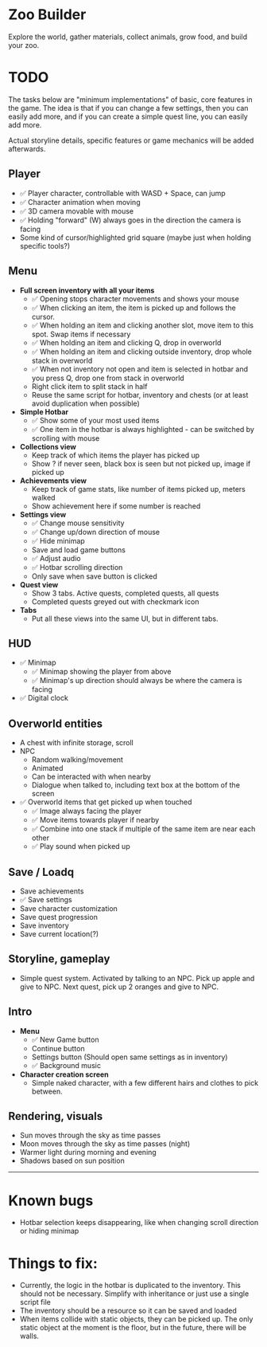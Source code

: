 # Zoo Builder

Explore the world, gather materials, collect animals, grow food, and build your zoo.

# TODO

The tasks below are "minimum implementations" of basic, core features in the game. The idea is that if you can
change a few settings, then you can easily add more, and if you can create a simple quest line, you can easily
add more.

Actual storyline details, specific features or game mechanics will be added afterwards.

## Player

- ✅ Player character, controllable with WASD + Space, can jump
- ✅ Character animation when moving
- ✅ 3D camera movable with mouse
- ✅ Holding "forward" (W) always goes in the direction the camera is facing
- Some kind of cursor/highlighted grid square (maybe just when holding specific tools?)

## Menu
- **Full screen inventory with all your items**
  - ✅ Opening stops character movements and shows your mouse
  - ✅ When clicking an item, the item is picked up and follows the cursor.
  - ✅ When holding an item and clicking another slot, move item to this spot. Swap items if necessary
  - ✅ When holding an item and clicking Q, drop in overworld
  - ✅ When holding an item and clicking outside inventory, drop whole stack in overworld
  - ✅ When not inventory not open and item is selected in hotbar and you press Q, drop one from stack in overworld
  - Right click item to split stack in half
  - Reuse the same script for hotbar, inventory and chests (or at least avoid duplication when possible)
- **Simple Hotbar**
  - ✅ Show some of your most used items
  - ✅ One item in the hotbar is always highlighted - can be switched by scrolling with mouse
- **Collections view**
  - Keep track of which items the player has picked up
  - Show ? if never seen, black box is seen but not picked up, image if picked up
- **Achievements view**
  - Keep track of game stats, like number of items picked up, meters walked
  - Show achievement here if some number is reached
- **Settings view**
  - ✅ Change mouse sensitivity
  - ✅ Change up/down direction of mouse
  - ✅ Hide minimap
  - Save and load game buttons
  - ✅ Adjust audio
  - ✅ Hotbar scrolling direction
  - Only save when save button is clicked
- **Quest view**
  - Show 3 tabs. Active quests, completed quests, all quests
  - Completed quests greyed out with checkmark icon
- **Tabs**
  - Put all these views into the same UI, but in different tabs.

## HUD
  - ✅ Minimap
	- ✅ Minimap showing the player from above
	- ✅ Minimap's up direction should always be where the camera is facing
  - ✅ Digital clock

## Overworld entities
- A chest with infinite storage, scroll
- NPC
  - Random walking/movement
  - Animated
  - Can be interacted with when nearby
  - Dialogue when talked to, including text box at the bottom of the screen
- ✅ Overworld items that get picked up when touched
  - ✅ Image always facing the player
  - ✅ Move items towards player if nearby
  - ✅ Combine into one stack if multiple of the same item are near each other
  - ✅ Play sound when picked up

## Save / Loadq
- Save achievements
- ✅ Save settings
- Save character customization
- Save quest progression
- Save inventory
- Save current location(?)

## Storyline, gameplay
- Simple quest system. Activated by talking to an NPC. Pick up apple and give to NPC. Next quest, pick up 2 oranges and give to NPC.

## Intro
- **Menu**
  - ✅ New Game button
  - Continue button
  - Settings button (Should open same settings as in inventory)
  - ✅ Background music
- **Character creation screen**
  - Simple naked character, with a few different hairs and clothes to pick between.

## Rendering, visuals
- Sun moves through the sky as time passes
- Moon moves through the sky as time passes (night)
- Warmer light during morning and evening
- Shadows based on sun position

---

# Known bugs
- Hotbar selection keeps disappearing, like when changing scroll direction or hiding minimap

# Things to fix:
- Currently, the logic in the hotbar is duplicated to the inventory. This should not be necessary. Simplify with inheritance or just use a single script file
- The inventory should be a resource so it can be saved and loaded
- When items collide with static objects, they can be picked up. The only static object at the moment is the floor, but in the future, there will be walls.
